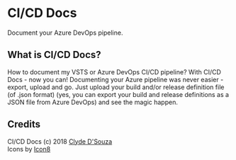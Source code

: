# CI/CD Docs   
Document your Azure DevOps pipeline.

## What is CI/CD Docs?   
How to document my VSTS or Azure DevOps CI/CD pipeline? With CI/CD Docs - now you can! Documenting your Azure pipeline was never easier - export, upload and go. Just upload your build and/or release definition file (of .json format) (yes, you can export your build and release definitions as a JSON file from Azure DevOps) and see the magic happen.

## Credits  
CI/CD Docs (c) 2018 [Clyde D'Souza](https://clydedsouza.net)   
Icons by [Icon8](https://icons8.com/icon/new-icons/all)


